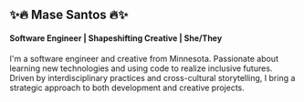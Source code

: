 <h2>✨🔥  Mase Santos  🔥✨</h2>
<h4>Software Engineer | Shapeshifting Creative | She/They</h4>

I'm a software engineer and creative from Minnesota. Passionate about learning new technologies and using code to realize inclusive futures. Driven by interdisciplinary practices and cross-cultural storytelling, I bring a strategic approach to both development and creative projects.

<!--
**MaseSantos/MaseSantos** is a ✨ _special_ ✨ repository because its `README.md` (this file) appears on your GitHub profile.

Here are some ideas to get you started:

- 🔭 I’m currently working on ...
- 🌱 I’m currently learning ...
- 👯 I’m looking to collaborate on ...
- 🤔 I’m looking for help with ...
- 💬 Ask me about ...
- 📫 How to reach me: ...
- 😄 Pronouns: ...
- ⚡ Fun fact: ...
-->
